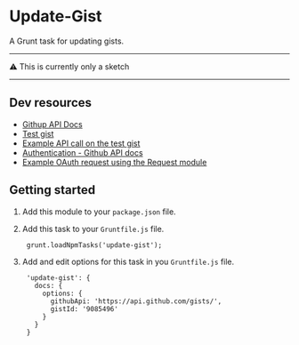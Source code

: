 # Update-Gist

A Grunt task for updating gists.

---

:warning: This is currently only a sketch

---

## Dev resources

- [Githup API Docs](https://developer.github.com/v3/gists/#edit-a-gist)
- [Test gist](https://gist.github.com/himedlooff/9085496)
- [Example API call on the test gist](https://api.github.com/gists/9085496)
- [Authentication - Github API docs](https://developer.github.com/v3/auth/)
- [Example OAuth request using the Request module](https://github.com/mikeal/request#oauth-signing)

## Getting started

1. Add this module to your `package.json` file.
2. Add this task to your `Gruntfile.js` file.

        grunt.loadNpmTasks('update-gist');

3. Add and edit options for this task in you `Gruntfile.js` file.

        'update-gist': {
          docs: {
            options: {
              githubApi: 'https://api.github.com/gists/',
              gistId: '9085496'
            }
          }
        }
